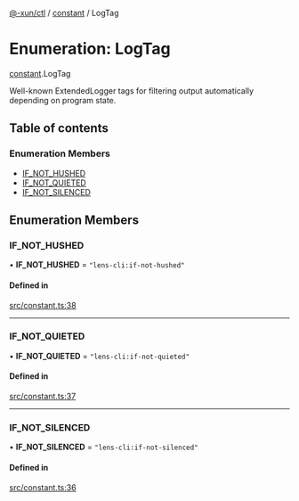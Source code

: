 [@-xun/ctl](../README.md) / [constant](../modules/constant.md) / LogTag

# Enumeration: LogTag

[constant](../modules/constant.md).LogTag

Well-known ExtendedLogger tags for filtering output automatically
depending on program state.

## Table of contents

### Enumeration Members

- [IF\_NOT\_HUSHED](constant.LogTag.md#if_not_hushed)
- [IF\_NOT\_QUIETED](constant.LogTag.md#if_not_quieted)
- [IF\_NOT\_SILENCED](constant.LogTag.md#if_not_silenced)

## Enumeration Members

### IF\_NOT\_HUSHED

• **IF\_NOT\_HUSHED** = ``"lens-cli:if-not-hushed"``

#### Defined in

[src/constant.ts:38](https://github.com/Xunnamius/xunnctl/blob/12ada31/src/constant.ts#L38)

___

### IF\_NOT\_QUIETED

• **IF\_NOT\_QUIETED** = ``"lens-cli:if-not-quieted"``

#### Defined in

[src/constant.ts:37](https://github.com/Xunnamius/xunnctl/blob/12ada31/src/constant.ts#L37)

___

### IF\_NOT\_SILENCED

• **IF\_NOT\_SILENCED** = ``"lens-cli:if-not-silenced"``

#### Defined in

[src/constant.ts:36](https://github.com/Xunnamius/xunnctl/blob/12ada31/src/constant.ts#L36)
